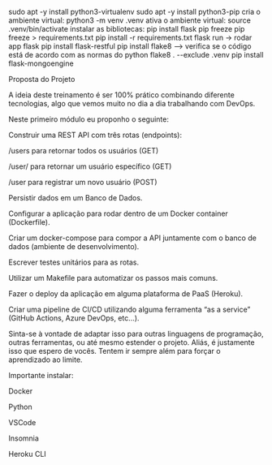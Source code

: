 sudo apt -y install python3-virtualenv
sudo apt -y install python3-pip
cria o ambiente virtual: python3 -m venv .venv
ativa o ambiente virtual: source .venv/bin/activate
instalar as bibliotecas: 
pip install flask
pip freeze
pip freeze > requirements.txt
pip install -r requirements.txt
flask run -> rodar app flask
pip install flask-restful
pip install flake8 --> verifica se o código está de acordo com as normas do python
flake8 . --exclude .venv
pip install flask-mongoengine

Proposta do Projeto

A ideia deste treinamento é ser 100% prático combinando diferente tecnologias, algo que vemos muito no dia a dia trabalhando com DevOps.

Neste primeiro módulo eu proponho o seguinte:

Construir uma REST API com três rotas (endpoints):

/users para retornar todos os usuários (GET)

/user/<cpf> para retornar um usuário específico (GET)

/user para registrar um novo usuário (POST)

Persistir dados em um Banco de Dados.

Configurar a aplicação para rodar dentro de um Docker container (Dockerfile).

Criar um docker-compose para compor a API juntamente com o banco de dados (ambiente de desenvolvimento).

Escrever testes unitários para as rotas.

Utilizar um Makefile para automatizar os passos mais comuns.

Fazer o deploy da aplicação em alguma plataforma de PaaS (Heroku).

Criar uma pipeline de CI/CD utilizando alguma ferramenta “as a service” (GitHub Actions, Azure DevOps, etc…).

Sinta-se à vontade de adaptar isso para outras linguagens de programação, outras ferramentas, ou até mesmo estender o projeto. Aliás, é justamente isso que espero de vocês. Tentem ir sempre além para forçar o aprendizado ao limite.

Importante instalar:

Docker

Python

VSCode

Insomnia

Heroku CLI
